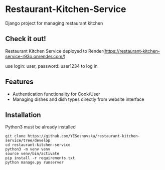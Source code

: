 # Restaurant-Kitchen-Service

Django project for managing restaurant kitchen 

## Check it out!

Restaurant Kitchen Service deployed to Render(https://restaurant-kitchen-service-r93o.onrender.com/)

use login: user, password: user1234 to log in

## Features 

* Authentication functionality for Cook/User
* Managing dishes and dish types directly from website interface


## Installation 

Python3 must be already installed


``` shell
git clone https://github.com/YESosnovska/restaurant-kitchen-service/tree/develop
cd restaurant-kitchen-service
python3 -m venv venv
source venv/bin/activate
pip install -r requirements.txt
python manage.py runserver
```




